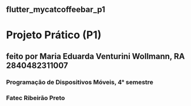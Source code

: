 ## flutter_mycatcoffeebar_p1

# Projeto Prático (P1)
## feito por Maria Eduarda Venturini Wollmann, RA 2840482311007
### Programação de Dispositivos Móveis, 4° semestre 
### Fatec Ribeirão Preto 
